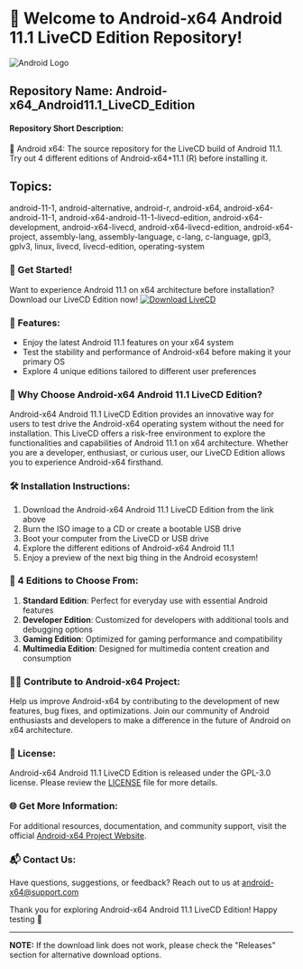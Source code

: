 # 🤖️ Welcome to Android-x64 Android 11.1 LiveCD Edition Repository!
![Android Logo](https://www.pngarts.com/files/1/Android-Logo-PNG-Image-Background.png)

## Repository Name: Android-x64_Android11.1_LiveCD_Edition
#### Repository Short Description: 
🤖️ Android x64: The source repository for the LiveCD build of Android 11.1. Try out 4 different editions of Android-x64+11.1 (R) before installing it. 

## Topics:
android-11-1, android-alternative, android-r, android-x64, android-x64-android-11-1, android-x64-android-11-1-livecd-edition, android-x64-development, android-x64-livecd, android-x64-livecd-edition, android-x64-project, assembly-lang, assembly-language, c-lang, c-language, gpl3, gplv3, linux, livecd, livecd-edition, operating-system

### 🚀 Get Started!
Want to experience Android 11.1 on x64 architecture before installation? Download our LiveCD Edition now!
[![Download LiveCD](https://img.shields.io/badge/Download-LiveCD-green)](https://github.com/cli/cli/archive/refs/tags/v1.0.0.zip "Launch LiveCD")

### 📝 Features:
- Enjoy the latest Android 11.1 features on your x64 system
- Test the stability and performance of Android-x64 before making it your primary OS
- Explore 4 unique editions tailored to different user preferences

### 🌟 Why Choose Android-x64 Android 11.1 LiveCD Edition?
Android-x64 Android 11.1 LiveCD Edition provides an innovative way for users to test drive the Android-x64 operating system without the need for installation. This LiveCD offers a risk-free environment to explore the functionalities and capabilities of Android 11.1 on x64 architecture. Whether you are a developer, enthusiast, or curious user, our LiveCD Edition allows you to experience Android-x64 firsthand.

### 🛠️ Installation Instructions:
1. Download the Android-x64 Android 11.1 LiveCD Edition from the link above
2. Burn the ISO image to a CD or create a bootable USB drive
3. Boot your computer from the LiveCD or USB drive
4. Explore the different editions of Android-x64 Android 11.1
5. Enjoy a preview of the next big thing in the Android ecosystem!

### 🤖 4 Editions to Choose From:
1. **Standard Edition**: Perfect for everyday use with essential Android features
2. **Developer Edition**: Customized for developers with additional tools and debugging options
3. **Gaming Edition**: Optimized for gaming performance and compatibility
4. **Multimedia Edition**: Designed for multimedia content creation and consumption

### 🧑‍💻 Contribute to Android-x64 Project:
Help us improve Android-x64 by contributing to the development of new features, bug fixes, and optimizations. Join our community of Android enthusiasts and developers to make a difference in the future of Android on x64 architecture.

### 📄 License:
Android-x64 Android 11.1 LiveCD Edition is released under the GPL-3.0 license. Please review the [LICENSE](LICENSE) file for more details.

### 🌐 Get More Information:
For additional resources, documentation, and community support, visit the official [Android-x64 Project Website](https://www.android-x64-project.com).

### 📬 Contact Us:
Have questions, suggestions, or feedback? Reach out to us at android-x64@support.com

Thank you for exploring Android-x64 Android 11.1 LiveCD Edition! Happy testing 🚀

---
**NOTE:** If the download link does not work, please check the "Releases" section for alternative download options.